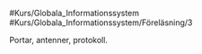 #Kurs/Globala_Informationssystem #Kurs/Globala_Informationssystem/Föreläsning/3 

Portar, antenner, protokoll.